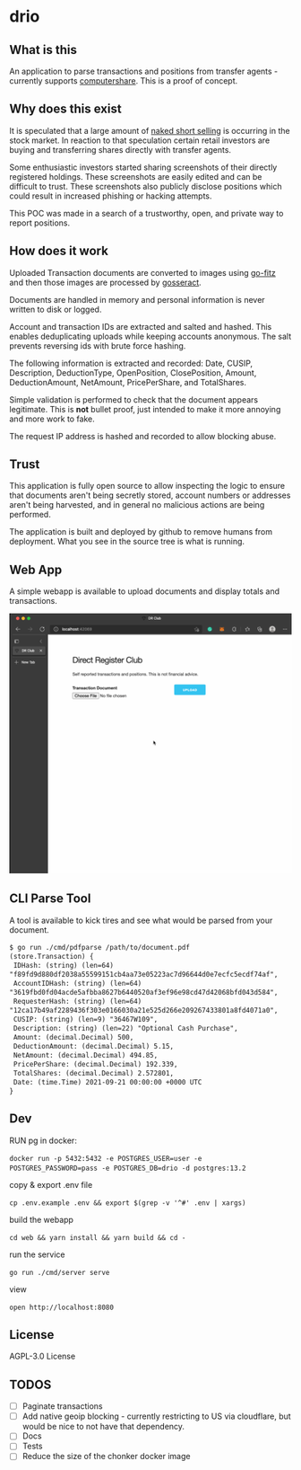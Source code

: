 # drio

## What is this

An application to parse transactions and positions from transfer agents -
currently supports [computershare][computershare]. This is a proof of concept.

## Why does this exist

It is speculated that a large amount of [naked short selling][nakedshortselling]
is occurring in the stock market. In reaction to that speculation certain retail
investors are buying and transferring shares directly with transfer agents.

Some enthusiastic investors started sharing screenshots of their directly
registered holdings. These screenshots are easily edited and can be difficult to
trust. These screenshots also publicly disclose positions which could result in
increased phishing or hacking attempts.

This POC was made in a search of a trustworthy, open, and private way to report
positions.

## How does it work

Uploaded Transaction documents are converted to images using [go-fitz][go-fitz]
and then those images are processed by [gosseract][gosseract].

Documents are handled in memory and personal information is never written to
disk or logged.

Account and transaction IDs are extracted and salted and hashed. This enables
deduplicating uploads while keeping accounts anonymous. The salt prevents
reversing ids with brute force hashing.

The following information is extracted and recorded: Date, CUSIP, Description,
DeductionType, OpenPosition, ClosePosition, Amount, DeductionAmount, NetAmount,
PricePerShare, and TotalShares.

Simple validation is performed to check that the document appears legitimate.
This is **not** bullet proof, just intended to make it more annoying and more
work to fake.

The request IP address is hashed and recorded to allow blocking abuse.

## Trust

This application is fully open source to allow inspecting the logic to ensure
that documents aren't being secretly stored, account numbers or addresses aren't
being harvested, and in general no malicious actions are being performed.

The application is built and deployed by github to remove humans from
deployment. What you see in the source tree is what is running.

## Web App

A simple webapp is available to upload documents and display totals and
transactions.

![demo](./docs/demo.gif)

## CLI Parse Tool

A tool is available to kick tires and see what would be parsed from your document.

```console
$ go run ./cmd/pdfparse /path/to/document.pdf
(store.Transaction) {
 IDHash: (string) (len=64) "f89fd9d880df2038a55599151cb4aa73e05223ac7d96644d0e7ecfc5ecdf74af",
 AccountIDHash: (string) (len=64) "3619fbd0fd04acde5afbba8627b6440520af3ef96e98cd47d42068bfd043d584",
 RequesterHash: (string) (len=64) "12ca17b49af2289436f303e0166030a21e525d266e209267433801a8fd4071a0",
 CUSIP: (string) (len=9) "36467W109",
 Description: (string) (len=22) "Optional Cash Purchase",
 Amount: (decimal.Decimal) 500,
 DeductionAmount: (decimal.Decimal) 5.15,
 NetAmount: (decimal.Decimal) 494.85,
 PricePerShare: (decimal.Decimal) 192.339,
 TotalShares: (decimal.Decimal) 2.572801,
 Date: (time.Time) 2021-09-21 00:00:00 +0000 UTC
}
```

## Dev

RUN pg in docker:

`docker run -p 5432:5432 -e POSTGRES_USER=user -e POSTGRES_PASSWORD=pass -e POSTGRES_DB=drio -d postgres:13.2`

copy & export .env file

`cp .env.example .env && export $(grep -v '^#' .env | xargs)`

build the webapp

`cd web && yarn install && yarn build && cd -`

run the service

`go run ./cmd/server serve`

view

`open http://localhost:8080`

## License

AGPL-3.0 License

## TODOS

- [ ] Paginate transactions
- [ ] Add native geoip blocking - currently restricting to US via cloudflare,
      but would be nice to not have that dependency.
- [ ] Docs
- [ ] Tests
- [ ] Reduce the size of the chonker docker image

[computershare]: https://www.computershare.com/us
[nakedshortselling]: https://en.wikipedia.org/wiki/Naked_short_selling
[gosseract]: https://github.com/otiai10/gosseract
[go-fitz]: https://github.com/karmdip-mi/go-fitz
